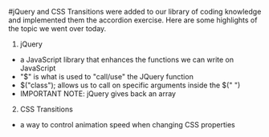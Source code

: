 #jQuery and CSS Transitions were added to our library of coding knowledge and implemented them the accordion exercise. Here are some highlights of the topic we went over today.

1. jQuery
  * a JavaScript library that enhances the functions we can write on JavaScript
  * "$" is what is used to "call/use" the JQuery function
  * $("class"); allows us to call on specific arguments inside the $(" ")
  * IMPORTANT NOTE: jQuery gives back an array

2. CSS Transitions
  * a way to control animation speed when changing CSS properties
